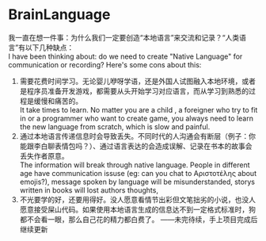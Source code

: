 # BrainLanguage

我一直在想一件事：为什么我们一定要创造“本地语言”来交流和记录？“人类语言”有以下几种缺点：  
I have been thinking about: do we need to create "Native Language" for communication or recording? Here's some cons about this:

1. 需要花费时间学习。无论婴儿咿呀学语，还是外国人试图融入本地环境，或者是程序员准备开发游戏，都需要从头开始学习对应语言，而从学习到熟悉的过程是缓慢和痛苦的。  
It take times to learn. No matter you are a child , a foreigner who try to fit in or a programmer who want to create game, you always need to learn the new language from scratch, which is slow and painful.
2. 通过本地语言传递信息时会导致丢失。不同时代的人沟通会有断层（例子：你能跟李白聊表情包吗？）、通过语言表达的会造成误解、记录在书本的故事会丢失作者原意。  
The information will break through native language. People in different age have communication issuse (eg: can you chat to Αριστοτέλης about emojis?), message spoken by language will be misunderstanded, storys written in books will lost authors thoughts,
3. 不光要学的好，还要用得好。没人愿意看情节出彩但文笔拙劣的小说，也没人愿意接受屎山代码。如果使用本地语言生成的信息达不到一定格式标准时，狗都不会看一眼，那么自己花的精力都白费了。
——未完待续，手上项目完成后继续更新
